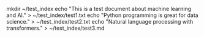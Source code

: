 mkdir ~/test_index
echo "This is a test document about machine learning and AI." > ~/test_index/test1.txt
echo "Python programming is great for data science." > ~/test_index/test2.txt
echo "Natural language processing with transformers." > ~/test_index/test3.md
